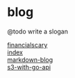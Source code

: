 # blog
@todo write a slogan

[financialscary](https://blog.carson-cummins.com/financialscary.html)  
[index](https://blog.carson-cummins.com/index.html)  
[markdown-blog](https://blog.carson-cummins.com/markdown-blog.html)  
[s3-with-go-api](https://blog.carson-cummins.com/s3-with-go-api.html)  
